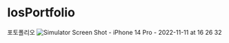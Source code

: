 # IosPortfolio

포토폴리오 
![Simulator Screen Shot - iPhone 14 Pro - 2022-11-11 at 16 26 32](https://user-images.githubusercontent.com/38832413/201288778-04b94e04-449d-4af9-9830-e4769022d370.png)
